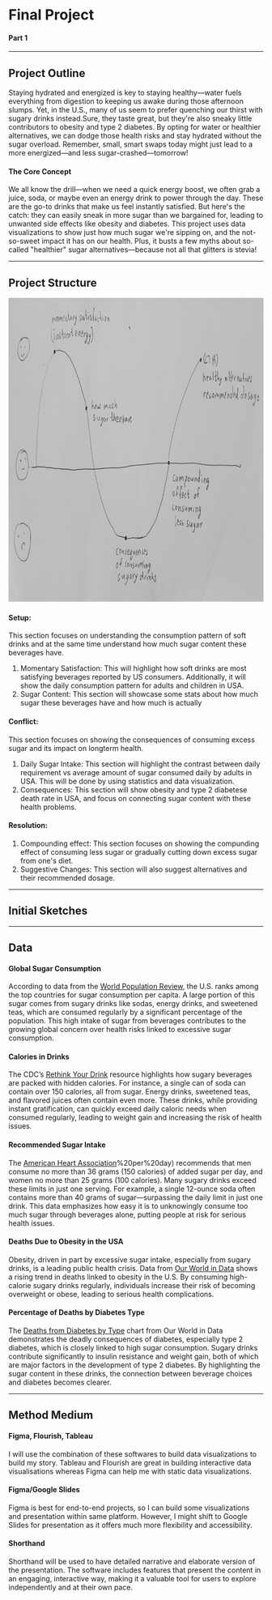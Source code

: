 # Final Project  
#### Part 1   
---  
  
## Project Outline    
Staying hydrated and energized is key to staying healthy—water fuels everything from digestion to keeping us awake during those afternoon slumps. Yet, in the U.S., many of us seem to prefer quenching our thirst with sugary drinks instead.Sure, they taste great, but they're also sneaky little contributors to obesity and type 2 diabetes. By opting for water or healthier alternatives, we can dodge those health risks and stay hydrated without the sugar overload. Remember, small, smart swaps today might just lead to a more energized—and less sugar-crashed—tomorrow!  

#### The Core Concept   
We all know the drill—when we need a quick energy boost, we often grab a juice, soda, or maybe even an energy drink to power through the day. These are the go-to drinks that make us feel instantly satisfied. But here's the catch: they can easily sneak in more sugar than we bargained for, leading to unwanted side effects like obesity and diabetes. This project uses data visualizations to show just how much sugar we're sipping on, and the not-so-sweet impact it has on our health. Plus, it busts a few myths about so-called "healthier" sugar alternatives—because not all that glitters is stevia! 


--- 
     
## Project Structure  
<img src="./StoryArc.jpg" alt="Story Arc" width="800" height="600">

#### Setup:   
This section focuses on understanding the consumption pattern of soft drinks and at the same time understand how much sugar content these beverages have.  
1) Momentary Satisfaction: This will highlight how soft drinks are most satisfying beverages reported by US consumers. Additionally, it will show the daily consumption pattern for adults and children in USA.      
2) Sugar Content: This section will showcase some stats about how much sugar these beverages have and how much is actually   

#### Conflict:
This section focuses on showing the consequences of consuming excess sugar and its impact on longterm health.   
1) Daily Sugar Intake: This section will highlight the contrast between daily requirement vs average amount of sugar consumed daily by adults in USA. This will be done by using statistics and data visualization.    
2) Consequences: This section will show obesity and type 2 diabetese death rate in USA, and focus on connecting sugar content with these health problems.  

#### Resolution:  
1) Compounding effect: This section focuses on showing the compunding effect of consuming less sugar or gradually cutting down excess sugar from one's diet.  
2) Suggestive Changes: This section will also suggest alternatives and their recommended dosage.  
   
--- 
   
## Initial Sketches


---    
## Data

#### Global Sugar Consumption  
According to data from the [World Population Review](https://worldpopulationreview.com/country-rankings/sugar-consumption-by-country), the U.S. ranks among the top countries for sugar consumption per capita. A large portion of this sugar comes from sugary drinks like sodas, energy drinks, and sweetened teas, which are consumed regularly by a significant percentage of the population. This high intake of sugar from beverages contributes to the growing global concern over health risks linked to excessive sugar consumption.  

#### Calories in Drinks   
The CDC’s [Rethink Your Drink](https://www.cdc.gov/healthy-weight-growth/rethink-your-drink/index.html) resource highlights how sugary beverages are packed with hidden calories. For instance, a single can of soda can contain over 150 calories, all from sugar. Energy drinks, sweetened teas, and flavored juices often contain even more. These drinks, while providing instant gratification, can quickly exceed daily caloric needs when consumed regularly, leading to weight gain and increasing the risk of health issues.  

#### Recommended Sugar Intake    
The [American Heart Association](https://www.heart.org/en/healthy-living/healthy-eating/eat-smart/sugar/how-much-sugar-is-too-much#:~:text=Men%20should%20consume%20no%20more,or%20100%20calories)%20per%20day) recommends that men consume no more than 36 grams (150 calories) of added sugar per day, and women no more than 25 grams (100 calories). Many sugary drinks exceed these limits in just one serving. For example, a single 12-ounce soda often contains more than 40 grams of sugar—surpassing the daily limit in just one drink. This data emphasizes how easy it is to unknowingly consume too much sugar through beverages alone, putting people at risk for serious health issues.  

#### Deaths Due to Obesity in the USA  
Obesity, driven in part by excessive sugar intake, especially from sugary drinks, is a leading public health crisis. Data from [Our World in Data](https://ourworldindata.org/grapher/deaths-due-to-obesity?tab=chart&country=~USA) shows a rising trend in deaths linked to obesity in the U.S. By consuming high-calorie sugary drinks regularly, individuals increase their risk of becoming overweight or obese, leading to serious health complications.  

#### Percentage of Deaths by Diabetes Type  
The [Deaths from Diabetes by Type](https://ourworldindata.org/grapher/deaths-from-diabetes-by-type?country=OWID_WRL~USA) chart from Our World in Data demonstrates the deadly consequences of diabetes, especially type 2 diabetes, which is closely linked to high sugar consumption. Sugary drinks contribute significantly to insulin resistance and weight gain, both of which are major factors in the development of type 2 diabetes. By highlighting the sugar content in these drinks, the connection between beverage choices and diabetes becomes clearer.  

--- 
   
## Method Medium
#### Figma, Flourish, Tableau  
I will use the combination of these softwares to build data visualizations to build my story. Tableau and Flourish are great in building interactive data visualisations whereas Figma can help me with static data visualizations.  

#### Figma/Google Slides  
Figma is best for end-to-end projects, so I can build some visualizations and presentation within same platform. However, I might shift to Google Slides for presentation as it offers much more flexibility and accessibility.  

#### Shorthand  
Shorthand will be used to have detailed narrative and elaborate version of the presentation. The software includes features that present the content in an engaging, interactive way, making it a valuable tool for users to explore independently and at their own pace.    
